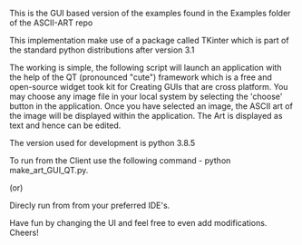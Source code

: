 This is the GUI based version of the examples found in the Examples folder of the ASCII-ART repo

This implementation make use of a package called TKinter which is part of the standard python distributions after version 3.1

The working is simple, the following script will launch an application with the help of the QT (pronounced "cute") framework which is a free and open-source widget took kit for Creating GUIs that are cross platform. You may choose any image file in your local system by selecting the 'choose' button in the application. Once you have selected an image, the ASCII art of the image will be displayed within the application. The Art is displayed as text and hence can be edited.

The version used for development is python 3.8.5

To run from the Client use the following command - python make_art_GUI_QT.py.

(or) 

Direcly run from from your preferred IDE's.

Have fun by changing the UI and feel free to even add modifications. Cheers!

